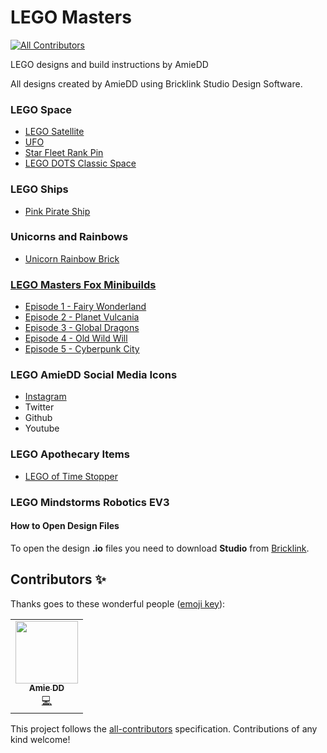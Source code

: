 # LEGO Masters
<!-- ALL-CONTRIBUTORS-BADGE:START - Do not remove or modify this section -->
[![All Contributors](https://img.shields.io/badge/all_contributors-1-orange.svg?style=flat-square)](#contributors-)
<!-- ALL-CONTRIBUTORS-BADGE:END -->
LEGO designs and build instructions by AmieDD

All designs created by AmieDD using Bricklink Studio Design Software. 

### LEGO Space

- [LEGO Satellite](https://github.com/AmieDD/LEGO-Masters/tree/master/LEGO%20Satellite)
- [UFO](https://github.com/AmieDD/LEGO-Masters/tree/master/Spinning%20UFO)
- [Star Fleet Rank Pin](https://github.com/AmieDD/LEGO-Masters/tree/master/LEGO%20Star%20Trek%20Fleet%20Pin)
- [LEGO DOTS Classic Space](https://github.com/AmieDD/LEGO-Masters/tree/master/LEGO%20DOTS%20Classic%20Space)

### LEGO Ships

- [Pink Pirate Ship](https://github.com/AmieDD/LEGO-Masters/tree/master/LEGO%20Pink%20Pirate)

### Unicorns and Rainbows

- [Unicorn Rainbow Brick](https://github.com/AmieDD/LEGO-Masters/tree/master/Unicorn%20Rainbow)

### [LEGO Masters Fox Minibuilds](https://github.com/AmieDD/LEGO-Masters/tree/master/LEGO%20Masters%20Fox%20Mini%20Builds)

- [Episode 1 - Fairy Wonderland](https://github.com/AmieDD/LEGO-Masters/tree/master/LEGO%20Masters%20Fox%20Mini%20Builds/Episode%201%20-%20Fairy%20Wonderland)
- [Episode 2 - Planet Vulcania](https://github.com/AmieDD/LEGO-Masters/tree/master/LEGO%20Masters%20Fox%20Mini%20Builds/Episode%202%20-%20Planet%20Vulcania)
- [Episode 3 - Global Dragons](https://github.com/AmieDD/LEGO-Masters/tree/master/LEGO%20Masters%20Fox%20Mini%20Builds/Episode%203%20-%20Global%20Dragons)
- [Episode 4 - Old Wild Will](https://github.com/AmieDD/LEGO-Masters/tree/master/LEGO%20Masters%20Fox%20Mini%20Builds/Episode%204%20-%20Old%20Wild%20Will)
- [Episode 5 - Cyberpunk City](https://github.com/AmieDD/LEGO-Masters/tree/master/LEGO%20Masters%20Fox%20Mini%20Builds/Episode%205%20-%20Cyberpunk%20City)

### LEGO AmieDD Social Media Icons

- [Instagram](https://github.com/AmieDD/LEGO-Masters/tree/master/LEGO%20AmieDD%20Instagram)
- Twitter
- Github
- Youtube

### LEGO Apothecary Items

- [LEGO of Time Stopper](https://github.com/AmieDD/LEGO-Masters/tree//master/LEGO%20of%20Time)

### LEGO Mindstorms Robotics EV3


#### How to Open Design Files
To open the design **.io** files you need to download **Studio** from [Bricklink](https://www.bricklink.com/v3/studio/download.page).

## Contributors ✨

Thanks goes to these wonderful people ([emoji key](https://allcontributors.org/docs/en/emoji-key)):

<!-- ALL-CONTRIBUTORS-LIST:START - Do not remove or modify this section -->
<!-- prettier-ignore-start -->
<!-- markdownlint-disable -->
<table>
  <tr>
    <td align="center"><a href="http://www.amiedd.com"><img src="https://avatars3.githubusercontent.com/u/7669428?v=4" width="100px;" alt=""/><br /><sub><b>Amie DD</b></sub></a><br /><a href="https://github.com/AmieDD/LEGO-Masters/commits?author=AmieDD" title="Code">💻</a></td>
  </tr>
</table>

<!-- markdownlint-enable -->
<!-- prettier-ignore-end -->
<!-- ALL-CONTRIBUTORS-LIST:END -->

This project follows the [all-contributors](https://github.com/all-contributors/all-contributors) specification. Contributions of any kind welcome!
